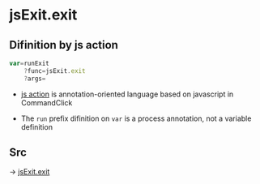 # jsExit.exit

## Difinition by js action

```js.js
var=runExit
	?func=jsExit.exit
	?args=

```

- [js action](#) is annotation-oriented language based on javascript in CommandClick

- The `run` prefix difinition on `var` is a process annotation, not a variable definition

## Src

-> [jsExit.exit](https://github.com/puutaro/CommandClick/blob/master/app/src/main/java/com/puutaro/commandclick/fragment_lib/terminal_fragment/js_interface/system/JsExit.kt#L14)


